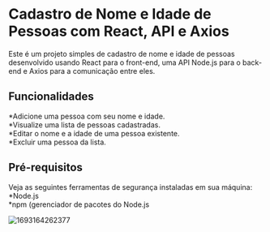 <h1>Cadastro de Nome e Idade de Pessoas com React, API e Axios</h1>
<p>Este é um projeto simples de cadastro de nome e idade de pessoas desenvolvido usando React para o front-end, uma API Node.js para o back-end e Axios para a comunicação entre eles.
</p>
<h2>Funcionalidades</h2>
<p>*Adicione uma pessoa com seu nome e idade.<br>
*Visualize uma lista de pessoas cadastradas.<br>
*Editar o nome e a idade de uma pessoa existente.<br>
*Excluir uma pessoa da lista.<br>
</p>
<h2>Pré-requisitos</h2>
<p>Veja as seguintes ferramentas de segurança instaladas em sua máquina:
*Node.js<br>
*npm (gerenciador de pacotes do Node.js</p>


![1693164262377](https://github.com/camillalarissa/Projeto-React/assets/115382914/24aad939-f5a9-426c-b28f-c30033ece83e)
